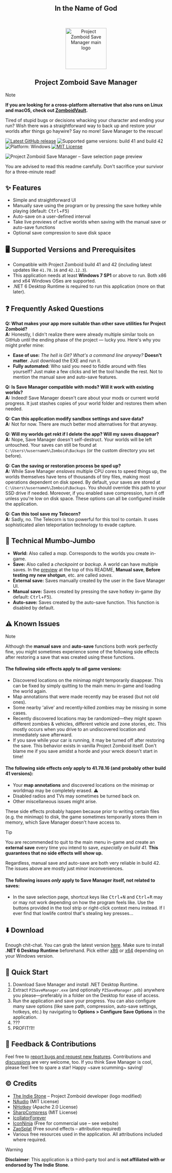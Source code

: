<p align="center">
	<h2 align="center">In the Name of God</h2>
</p>

<br>

<p align="center">
	<img alt="Project Zomboid Save Manager main logo" src="RepoImages/SaveManagerMainLogo.webp" width="128" height="128"><br>
	<h2 align="center">Project Zomboid Save Manager</h2>
</p>

> [!NOTE]
> **If you are looking for a cross-platform alternative that also runs on Linux and macOS, check out [ZomboidVault](https://github.com/indepth666/ZomboidVault).**

Tired of stupid bugs or decisions whacking your character and ending your run? Wish there was a straightforward way to back up and restore your worlds after things go haywire? Say no more! Save Manager to the rescue!

[![Latest GitHub release](https://img.shields.io/github/v/release/Wirmaple73/PZSaveManager)](https://github.com/Wirmaple73/PZSaveManager/releases) <img alt="Supported game versions: build 41 and build 42" src="https://img.shields.io/badge/game_version-build_41_&_42-purple"> ![Platform: Windows](https://img.shields.io/badge/platform-windows-blue) [![MIT License](https://img.shields.io/badge/license-MIT-forestgreen)](LICENSE)

![Project Zomboid Save Manager – Save selection page preview](RepoImages/SaveSelectionPagePreview.webp)

You are advised to read this readme carefully. Don't sacrifice your survivor for a three-minute read!

## ✨ Features
* Simple and straightforward UI
* Manually save using the program or by pressing the save hotkey while playing (default: <kbd>Ctrl</kbd>+<kbd>F5</kbd>)
* Auto-save on a user-defined interval
* Take live previews of active worlds when saving with the manual save or auto-save functions
* Optional save compression to save disk space

## 🖥️ Supported Versions and Prerequisites
* Compatible with Project Zomboid build 41 and 42 (including latest updates like `41.78.16` and `42.12.3`).
* This application needs at least **Windows 7 SP1** or above to run. Both x86 and x64 Windows OSes are supported.
* .NET 6 Desktop Runtime is required to run this application (more on that later).

## ❓ Frequently Asked Questions
**Q: What makes your app more suitable than other save utilities for Project Zomboid?** <br>
**A:** Honestly, I didn't realize there were already multiple similar tools on GitHub until the ending phase of the project — lucky you. Here's why you might prefer mine:
* **Ease of use:** *The hell is Git? What's a command line anyway?* **Doesn't matter**. Just download the EXE and run it.
* **Fully automated:** Who said you need to fiddle around with files yourself? Just make a few clicks and let the tool handle the rest. Not to mention the manual save and auto-save features.

**Q: Is Save Manager compatible with mods? Will it work with existing worlds?** <br>
**A:** Indeed! Save Manager doesn't care about your mods or current world progress. It just stashes copies of your world folder and restores them when needed.

**Q: Can this application modify sandbox settings and save data?** <br>
**A:** Not for now. There are much better mod alternatives for that anyway.

**Q: Will my worlds get rekt if I delete the app? Will my saves disappear?** <br>
**A:** Nope, Save Manager doesn't self-destruct. Your worlds will be left untouched. Your saves can still be found at `C:\Users\%username%\Zomboid\Backups` (or the custom directory you set before).

**Q: Can the saving or restoration process be sped up?** <br>
**A:** While Save Manager *enslaves* multiple CPU cores to speed things up, the worlds themselves have tens of thousands of tiny files, making most operations dependent on disk speed. By default, your saves are stored at `C:\Users\%username%\Zomboid\Backups`. You should override this path to your SSD drive if needed. Moreover, if you enabled save compression, turn it off unless you're low on disk space. These options can all be configured inside the application.

**Q: Can this tool save my Telecorn?** <br>
**A:** Sadly, no. The Telecorn is too powerful for this tool to contain. It uses sophisticated alien teleportation technology to evade capture.

## 📙 Technical Mumbo-Jumbo
* **World:** Also called a *map*. Corresponds to the worlds you create in-game.
* **Save:** Also called a *checkpoint* or *backup*. A world can have multiple saves. In the [preview](#project-zomboid-save-manager) at the top of this README, **Manual save**, **Before testing my new shotgun**, etc. are called *saves*.
* **External save:** Saves manually created by the user in the Save Manager UI.
* **Manual save:** Saves created by pressing the save hotkey in-game (by default: <kbd>Ctrl</kbd>+<kbd>F5</kbd>).
* **Auto-save:** Saves created by the auto-save function. This function is disabled by default.

## ⚠️ Known Issues
> [!NOTE]
> Although the **manual save** and **auto-save** functions both work perfectly fine, you might sometimes experience some of the following side effects after restoring a save that was created using these functions.

#### The following side effects apply to *all* game versions:
* Discovered locations on the minimap might temporarily disappear. This can be fixed by simply quitting to the main menu in-game and loading the world again.
* Map annotations that were made recently may be erased (but not old ones).
* Some nearby 'alive' and recently-killed zombies may be missing in some cases.
* Recently discovered locations may be randomized—they might spawn different zombies & vehicles, different vehicle and zone stories, etc. This mostly occurs when you drive to an undiscovered location and immediately save afterward.
* If you save while your car is running, it may be turned off after restoring the save. This behavior exists in vanilla Project Zomboid itself. Don't blame me if you save amidst a horde and your wreck doesn't start in time!

#### The following side effects *only* apply to 41.78.16 (and probably other build 41 versions):
* Your **map annotations** and discovered locations on the minimap or worldmap may be completely erased. ⚠️
* Disabled radios and TVs may sometimes be turned back on.
* Other miscellaneous issues might arise.

These side effects probably happen because prior to writing certain files (e.g. the minimap) to disk, the game sometimes temporarily stores them in memory, which Save Manager doesn't have access to.

> [!TIP]
> You are recommended to quit to the main menu in-game and create an **external save** every time you intend to save, *especially on build 41.* **This guarantees that no side effects will show up.**

Regardless, manual save and auto-save are both very reliable in build 42. The issues above are mostly just minor inconveniences.

#### The following issues *only* apply to Save Manager itself, not related to saves:
* In the save selection page, shortcut keys like <kbd>Ctrl</kbd>+<kbd>N</kbd> and <kbd>Ctrl</kbd>+<kbd>R</kbd> may or may not work depending on how the program feels like. Use the buttons provided in the tool strip or right-click context menu instead. If I ever find that lowlife control that's stealing key presses...

## ⬇️ Download
Enough chit-chat. You can grab the latest version [here](https://github.com/Wirmaple73/PZSaveManager/releases/latest). Make sure to install **.NET 6 Desktop Runtime** beforehand. Pick either [x86](https://aka.ms/dotnet/6.0/windowsdesktop-runtime-win-x86.exe) or [x64](https://aka.ms/dotnet/6.0/windowsdesktop-runtime-win-x64.exe) depending on your Windows version.

## 🚀 Quick Start
1. Download Save Manager and install .NET Desktop Runtime.
2. Extract `PZSaveManager.exe` (and optionally `PZSaveManager.pdb`) anywhere you please—preferably in a folder on the Desktop for ease of access.
3. Run the application and save your progress. You can also configure many save options (like save path, compression, auto-save settings, hotkeys, etc.) by navigating to **Options > Configure Save Options** in the application.
4. ???
5. PROFIT!1!!

## 💬 Feedback & Contributions
Feel free to [report bugs and request new features](https://github.com/Wirmaple73/PZSaveManager/issues). Contributions and [discussions](https://github.com/Wirmaple73/PZSaveManager/discussions) are very welcome, too. If you think Save Manager is cool, please feel free to spare a star! Happy ~save scumming~ saving!

## ©️ Credits
* [The Indie Stone](https://theindiestone.com) – Project Zomboid developer (logo modified)
* [NAudio](https://github.com/naudio/NAudio) (MIT License)
* [NHotkey](https://github.com/thomaslevesque/NHotkey) (Apache 2.0 License)
* [SharpCompress](https://github.com/adamhathcock/sharpcompress) (MIT License)
* [IcollatorForever](https://adv12.github.io/IcollatorForever/)
* [IconNinja](https://www.iconninja.com/) (Free for commercial use – see website)
* [ZapSplat](https://www.zapsplat.com/) (Free sound effects – attribution required)
* Various free resources used in the application. All attributions included where required.

> [!WARNING]
> **Disclaimer**: This application is a third-party tool and is **not affiliated with or endorsed by The Indie Stone**.

